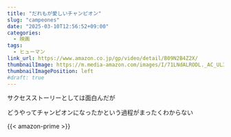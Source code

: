 ```yaml
---
title: "だれもが愛しいチャンピオン"
slug: "campeones"
date: "2025-03-10T12:56:52+09:00"
categories:
  - 映画
tags:
  - ヒューマン
link_url: https://www.amazon.co.jp/gp/video/detail/B09N2B4Z2X/
thumbnailImage: https://m.media-amazon.com/images/I/71LNdALRODL._AC_UL320_.jpg
thumbnailImagePosition: left
#draft: true
---
```

サクセスストーリーとしては面白んだが
<!--more-->
どうやってチャンピオンになったかという過程がまったくわからない

{{< amazon-prime >}}
